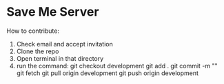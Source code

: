 # Save Me Server
How to contribute:
1. Check email and accept invitation
2. Clone the repo
3. Open terminal in that directory
4. run the command:
    git checkout development
    git add .
    git commit -m ""
    git fetch
    git pull origin development
    git push origin development
